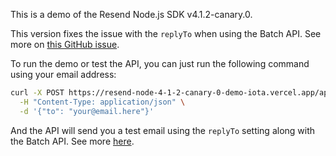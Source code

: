 This is a demo of the Resend Node.js SDK v4.1.2-canary.0.

This version fixes the issue with the `replyTo` when using the Batch API. See more on [this GitHub issue](https://github.com/resend/resend-node/issues/421#issuecomment-2608631832).

To run the demo or test the API, you can just run the following command using your email address:

```bash
curl -X POST https://resend-node-4-1-2-canary-0-demo-iota.vercel.app/api/send \
  -H "Content-Type: application/json" \
  -d '{"to": "your@email.here"}'
```

And the API will send you a test email using the `replyTo` setting along with the Batch API. See more [here](https://github.com/joaopcm/resend-node-4.1.2-canary.0-demo/blob/main/src/app/api/send/route.ts#L14).
